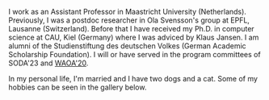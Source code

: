 I work as an Assistant Professor in Maastricht University (Netherlands).
Previously, I was a postdoc researcher in Ola Svensson's group at EPFL, Lausanne (Switzerland).
Before that I have received my Ph.D. in computer science at CAU, Kiel (Germany) where I was
adviced by Klaus Jansen. I am alumni of the Studienstiftung des deutschen Volkes (German Academic Scholarship Foundation).
I will or have served in the program committees of SODA'23 and [WAOA'20](http://algo2020.di.unipi.it/WAOA2020/).

In my personal life, I'm married and I have two dogs and a cat. Some of my hobbies can be seen in the gallery below.
